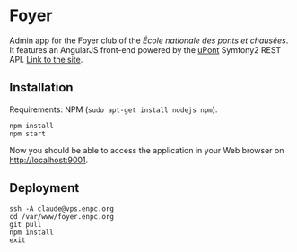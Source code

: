 Foyer
=====

Admin app for the Foyer club of the _École nationale des ponts et chausées_. It features an AngularJS front-end powered by the [uPont](https://github.com/KIClubinfo/uPont) Symfony2 REST API. [Link to the site](http://foyer.enpc.org).

Installation
------------

Requirements: NPM (`sudo apt-get install nodejs npm`).
```
npm install
npm start
```

Now you should be able to access the application in your Web browser on [http://localhost:9001](http://localhost:9001).

Deployment
----------

```
ssh -A claude@vps.enpc.org
cd /var/www/foyer.enpc.org
git pull
npm install
exit
```
